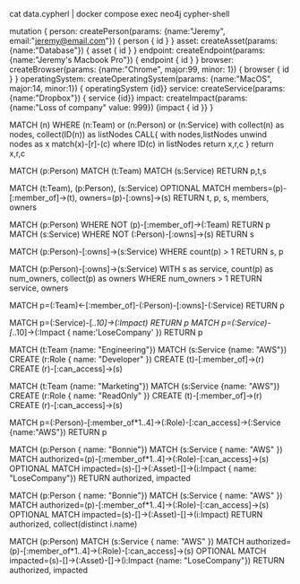 


cat data.cypherl | docker compose exec neo4j cypher-shell



mutation {
  person: createPerson(params: {name:"Jeremy", email:"jeremy@email.com"}) { person { id } }
  asset: createAsset(params: {name:"Database"}) { asset { id } }
  endpoint: createEndpoint(params: {name:"Jeremy's Macbook Pro"}) { endpoint { id } }
  browser: createBrowser(params: {name:"Chrome", major:99, minor: 1}) { browser { id } }
  operatingSystem: createOperatingSystem(params: {name:"MacOS", major:14, minor:1}) { operatingSystem {id}}
  service: createService(params: {name:"Dropbox"}) { service {id}}
  impact: createImpact(params:{name:"Loss of company" value: 999}) {impact { id }}
}

MATCH (n)
WHERE (n:Team) or (n:Person) or (n:Service)
with collect(n) as nodes, collect(ID(n)) as listNodes
CALL{
  with nodes,listNodes
  unwind nodes as x
  match(x)-[r]-(c)
  where ID(c) in listNodes
  return x,r,c
  }
return x,r,c



MATCH (p:Person)
MATCH (t:Team)
MATCH (s:Service)
RETURN p,t,s

MATCH (t:Team), (p:Person), (s:Service)
OPTIONAL MATCH members=(p)-[:member_of]->(t), owners=(p)-[:owns]->(s)
RETURN t, p, s, members, owners


MATCH (p:Person) WHERE NOT (p)-[:member_of]->(:Team) RETURN p
MATCH (s:Service) WHERE NOT (:Person)-[:owns]->(s) RETURN s

MATCH (p:Person)-[:owns]->(s:Service) WHERE count(p) > 1 RETURN s, p


MATCH (p:Person)-[:owns]->(s:Service)
WITH s as service, count(p) as num_owners, collect(p) as owners
WHERE num_owners > 1
RETURN service, owners




MATCH p=(:Team)<-[:member_of]-(:Person)-[:owns]-(:Service) RETURN p


MATCH p=(:Service)-[*..10]->(:Impact) RETURN p
MATCH p=(:Service)-[*..10]->(:Impact { name:'LoseCompany' }) RETURN p



MATCH (t:Team {name: "Engineering"})
MATCH (s:Service {name: "AWS"})
CREATE (r:Role { name: "Developer" })
CREATE (t)-[:member_of]->(r)
CREATE (r)-[:can_access]->(s)


MATCH (t:Team {name: "Marketing"})
MATCH (s:Service {name: "AWS"})
CREATE (r:Role { name: "ReadOnly" })
CREATE (t)-[:member_of]->(r)
CREATE (r)-[:can_access]->(s)


MATCH p=(:Person)-[:member_of*1..4]->(:Role)-[:can_access]->(:Service {name:"AWS"}) RETURN p


MATCH (p:Person { name: "Bonnie"})
MATCH (s:Service { name: "AWS" })
MATCH authorized=(p)-[:member_of*1..4]->(:Role)-[:can_access]->(s)
OPTIONAL MATCH impacted=(s)-[]->(:Asset)-[]->(i:Impact { name: "LoseCompany"})
RETURN authorized, impacted


MATCH (p:Person { name: "Bonnie"})
MATCH (s:Service { name: "AWS" })
MATCH authorized=(p)-[:member_of*1..4]->(:Role)-[:can_access]->(s)
OPTIONAL MATCH impacted=(s)-[]->(:Asset)-[]->(i:Impact)
RETURN authorized, collect(distinct i.name)


MATCH (p:Person)
MATCH (s:Service { name: "AWS" })
MATCH authorized=(p)-[:member_of*1..4]->(:Role)-[:can_access]->(s)
OPTIONAL MATCH impacted=(s)-[]->(:Asset)-[]->(i:Impact {name: "LoseCompany"})
RETURN authorized, impacted